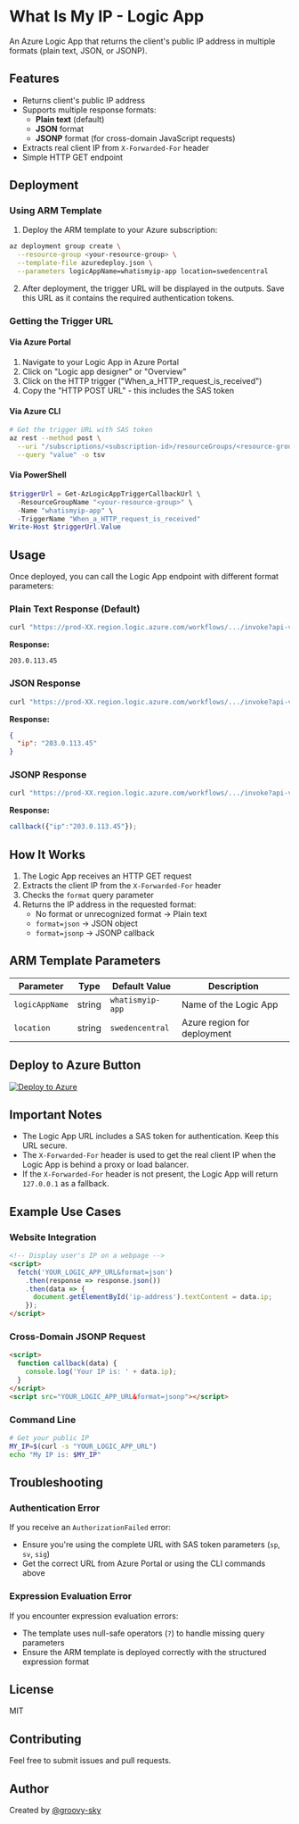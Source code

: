 # What Is My IP - Logic App

An Azure Logic App that returns the client's public IP address in multiple formats (plain text, JSON, or JSONP).

## Features

- Returns client's public IP address
- Supports multiple response formats:
  - **Plain text** (default)
  - **JSON** format
  - **JSONP** format (for cross-domain JavaScript requests)
- Extracts real client IP from `X-Forwarded-For` header
- Simple HTTP GET endpoint

## Deployment

### Using ARM Template

1. Deploy the ARM template to your Azure subscription:

```bash
az deployment group create \
  --resource-group <your-resource-group> \
  --template-file azuredeploy.json \
  --parameters logicAppName=whatismyip-app location=swedencentral
```

2. After deployment, the trigger URL will be displayed in the outputs. Save this URL as it contains the required authentication tokens.

### Getting the Trigger URL

#### Via Azure Portal
1. Navigate to your Logic App in Azure Portal
2. Click on "Logic app designer" or "Overview"
3. Click on the HTTP trigger ("When_a_HTTP_request_is_received")
4. Copy the "HTTP POST URL" - this includes the SAS token

#### Via Azure CLI
```bash
# Get the trigger URL with SAS token
az rest --method post \
  --uri "/subscriptions/<subscription-id>/resourceGroups/<resource-group>/providers/Microsoft.Logic/workflows/whatismyip-app/triggers/When_a_HTTP_request_is_received/listCallbackUrl?api-version=2019-05-01" \
  --query "value" -o tsv
```

#### Via PowerShell
```powershell
$triggerUrl = Get-AzLogicAppTriggerCallbackUrl \
  -ResourceGroupName "<your-resource-group>" \
  -Name "whatismyip-app" \
  -TriggerName "When_a_HTTP_request_is_received"
Write-Host $triggerUrl.Value
```

## Usage

Once deployed, you can call the Logic App endpoint with different format parameters:

### Plain Text Response (Default)
```bash
curl "https://prod-XX.region.logic.azure.com/workflows/.../invoke?api-version=2016-10-01&sp=...&sv=...&sig=..."
```
**Response:**
```
203.0.113.45
```

### JSON Response
```bash
curl "https://prod-XX.region.logic.azure.com/workflows/.../invoke?api-version=2016-10-01&sp=...&sv=...&sig=...&format=json"
```
**Response:**
```json
{
  "ip": "203.0.113.45"
}
```

### JSONP Response
```bash
curl "https://prod-XX.region.logic.azure.com/workflows/.../invoke?api-version=2016-10-01&sp=...&sv=...&sig=...&format=jsonp"
```
**Response:**
```javascript
callback({"ip":"203.0.113.45"});
```

## How It Works

1. The Logic App receives an HTTP GET request
2. Extracts the client IP from the `X-Forwarded-For` header
3. Checks the `format` query parameter
4. Returns the IP address in the requested format:
   - No format or unrecognized format → Plain text
   - `format=json` → JSON object
   - `format=jsonp` → JSONP callback

## ARM Template Parameters

| Parameter | Type | Default Value | Description |
|-----------|------|---------------|-------------|
| `logicAppName` | string | `whatismyip-app` | Name of the Logic App |
| `location` | string | `swedencentral` | Azure region for deployment |

## Deploy to Azure Button

[![Deploy to Azure](https://aka.ms/deploytoazurebutton)](https://portal.azure.com/#create/Microsoft.Template/uri/https%3A%2F%2Fraw.githubusercontent.com%2Fgroovy-sky%2Fwhat-is-my-ip-logic-app%2Fmain%2Fazuredeploy.json)

## Important Notes

- The Logic App URL includes a SAS token for authentication. Keep this URL secure.
- The `X-Forwarded-For` header is used to get the real client IP when the Logic App is behind a proxy or load balancer.
- If the `X-Forwarded-For` header is not present, the Logic App will return `127.0.0.1` as a fallback.

## Example Use Cases

### Website Integration
```html
<!-- Display user's IP on a webpage -->
<script>
  fetch('YOUR_LOGIC_APP_URL&format=json')
    .then(response => response.json())
    .then(data => {
      document.getElementById('ip-address').textContent = data.ip;
    });
</script>
```

### Cross-Domain JSONP Request
```html
<script>
  function callback(data) {
    console.log('Your IP is: ' + data.ip);
  }
</script>
<script src="YOUR_LOGIC_APP_URL&format=jsonp"></script>
```

### Command Line
```bash
# Get your public IP
MY_IP=$(curl -s "YOUR_LOGIC_APP_URL")
echo "My IP is: $MY_IP"
```

## Troubleshooting

### Authentication Error
If you receive an `AuthorizationFailed` error:
- Ensure you're using the complete URL with SAS token parameters (`sp`, `sv`, `sig`)
- Get the correct URL from Azure Portal or using the CLI commands above

### Expression Evaluation Error
If you encounter expression evaluation errors:
- The template uses null-safe operators (`?`) to handle missing query parameters
- Ensure the ARM template is deployed correctly with the structured expression format

## License

MIT

## Contributing

Feel free to submit issues and pull requests.

## Author

Created by [@groovy-sky](https://github.com/groovy-sky)